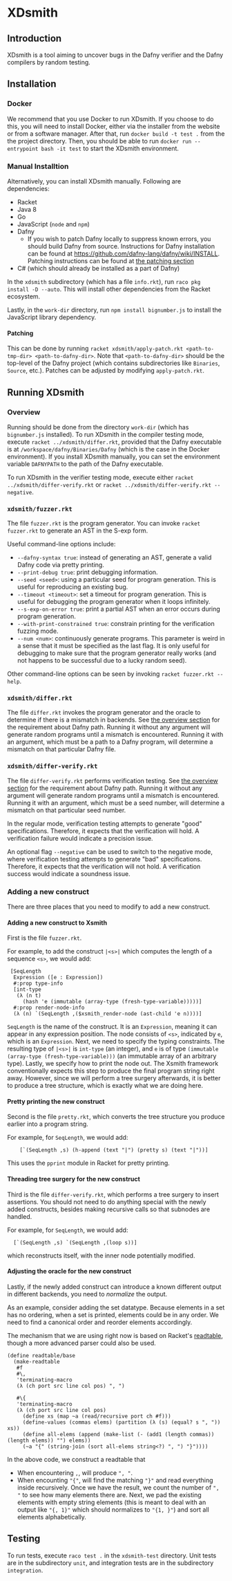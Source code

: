 # XDsmith

## Introduction 

XDsmith is a tool aiming to uncover bugs in the Dafny verifier and the Dafny compilers by random testing.

## Installation

### Docker

We recommend that you use Docker to run XDsmith. If you choose to do this, you will need to install Docker, either via the installer from the website or from a software manager. After that, run `docker build -t test .` from the the project directory. Then, you should be able to run `docker run --entrypoint bash -it test` to start the XDsmith environment.

### Manual Installtion

Alternatively, you can install XDsmith manually. Following are dependencies:

- Racket
- Java 8 
- Go 
- JavaScript (`node` and `npm`)
- Dafny
  - If you wish to patch Dafny locally to suppress known errors, you should build Dafny from source. Instructions for Dafny installation can be found at https://github.com/dafny-lang/dafny/wiki/INSTALL. Patching instructions can be found at [the patching section](#patching)
- C# (which should already be installed as a part of Dafny)

In the `xdsmith` subdirectory (which has a file `info.rkt`), run `raco pkg install -D --auto`. This will install other dependencies from the Racket ecosystem.

Lastly, in the `work-dir` directory, run `npm install bignumber.js` to install the JavaScript library dependency.

#### Patching

This can be done by running `racket xdsmith/apply-patch.rkt <path-to-tmp-dir> <path-to-dafny-dir>`. Note that `<path-to-dafny-dir>` should be the top-level of the Dafny project (which contains subdirectories like `Binaries`, `Source`, etc.). Patches can be adjusted by modifying `apply-patch.rkt`.

## Running XDsmith 

### Overview 

Running should be done from the directory `work-dir` (which has `bignumber.js` installed).
To run XDsmith in the compiler testing mode, execute `racket ../xdsmith/differ.rkt`,
provided that the Dafny executable is at `/workspace/dafny/Binaries/Dafny` (which is the case in the Docker environment).
If you install XDsmith manually, you can set the environment variable `DAFNYPATH` to the path of the Dafny executable.

To run XDsmith in the verifier testing mode, execute either `racket ../xdsmith/differ-verify.rkt` or `racket ../xdsmith/differ-verify.rkt --negative`.

### `xdsmith/fuzzer.rkt`

The file `fuzzer.rkt` is the program generator. You can invoke `racket fuzzer.rkt` to generate an AST in the S-exp form.

Useful command-line options include:

- `--dafny-syntax true`: instead of generating an AST, generate a valid Dafny code via pretty printing.
- `--print-debug true`: print debugging information.
- `--seed <seed>`: using a particular seed for program generation. This is useful for reproducing an existing bug.
- `--timeout <timeout>`: set a timeout for program generation. This is useful for debugging the program generator when it loops infinitely.
- `--s-exp-on-error true`: print a partial AST when an error occurs during program generation.
- `--with-print-constrained true`: constrain printing for the verification fuzzing mode.
- `--num <num>`: continuously generate <num> programs. This parameter is weird in a sense that it must be specified as the last flag. It is only useful for debugging to make sure that the program generator really works (and not happens to be successful due to a lucky random seed).

Other command-line options can be seen by invoking `racket fuzzer.rkt --help`.

### `xdsmith/differ.rkt`

The file `differ.rkt` invokes the program generator and the oracle to determine if there is a mismatch in backends. See [the overview section](#overview) for the requirement about Dafny path. Running it without any argument will generate random programs until a mismatch is encountered. Running it with an argument, which must be a path to a Dafny program, will determine a mismatch on that particular Dafny file.

### `xdsmith/differ-verify.rkt`

The file `differ-verify.rkt` performs verification testing. See [the overview section](#overview) for the requirement about Dafny path. Running it without any argument will generate random programs until a mismatch is encountered. Running it with an argument, which must be a seed number, will determine a mismatch on that particular seed number.

In the regular mode, verification testing attempts to generate "good" specifications. Therefore, it expects that the verification will hold. A verification failure would indicate a precision issue.

An optional flag `--negative` can be used to switch to the negative mode, where verification testing attempts to generate "bad" specifications. Therefore, it expects that the verification will not hold. A verification success would indicate a soundness issue.

### Adding a new construct

There are three places that you need to modify to add a new construct.

#### Adding a new construct to Xsmith

First is the file `fuzzer.rkt`.

For example, to add the construct `|<s>|` which computes the length of a sequence `<s>`, we would add:

```
 [SeqLength
  Expression ([e : Expression])
  #:prop type-info
  [int-type
   (λ (n t)
     (hash 'e (immutable (array-type (fresh-type-variable)))))]
  #:prop render-node-info
  (λ (n) `(SeqLength ,($xsmith_render-node (ast-child 'e n))))]
```

`SeqLength` is the name of the construct.
It is an `Expression`, meaning it can appear in any expression position.
The node consists of `<s>`, indicated by `e`, which is an `Expression`.
Next, we need to specify the typing constraints.
The resulting type of `|<s>|` is `int-type` (an integer),
and `e` is of type `(immutable (array-type (fresh-type-variable)))`
(an immutable array of an arbitrary type).
Lastly, we specify how to print the node out.
The Xsmith framework conventionally expects this step to produce the final program string right away.
However, since we will perform a tree surgery afterwards,
it is better to produce a tree structure, which is exactly what we are doing here.

#### Pretty printing the new construct

Second is the file `pretty.rkt`, which converts the tree structure you produce earlier into a program string.

For example, for `SeqLength`, we would add:

```
    [`(SeqLength ,s) (h-append (text "|") (pretty s) (text "|"))]
```

This uses the `pprint` module in Racket for pretty printing.

#### Threading tree surgery for the new construct

Third is the file `differ-verify.rkt`, which performs a tree surgery to insert assertions.
You should not need to do anything special with the newly added constructs, besides making recursive calls so that
subnodes are handled.

For example, for `SeqLength`, we would add:

```
  [`(SeqLength ,s) `(SeqLength ,(loop s))]
```

which reconstructs itself, with the inner node potentially modified.

#### Adjusting the oracle for the new construct

Lastly, if the newly added construct can introduce a known different output in different backends,
you need to _normalize_ the output.

As an example, consider adding the set datatype.
Because elements in a set has no ordering, when a set is printed, elements could be in any order.
We need to find a canonical order and reorder elements accordingly.

The mechanism that we are using right now is based on Racket's [readtable](https://docs.racket-lang.org/reference/readtables.html),
though a more advanced parser could also be used.

```
(define readtable/base
  (make-readtable
   #f
   #\,
   'terminating-macro
   (λ (ch port src line col pos) ", ")

   #\{
   'terminating-macro
   (λ (ch port src line col pos)
     (define xs (map ~a (read/recursive port ch #f)))
     (define-values (commas elems) (partition (λ (s) (equal? s ", ")) xs))
     (define all-elems (append (make-list (- (add1 (length commas)) (length elems)) "") elems))
     (~a "{" (string-join (sort all-elems string<?) ", ") "}"))))
```

In the above code, we construct a readtable that

- When encountering `,`, will produce `", "`.
- When encounting `"{"`, will find the matching `"}"` and read everything inside recursively.
  Once we have the result, we count the number of `", "` to see how many elements there are.
  Next, we pad the existing elements with empty string elements (this is meant to deal with an output like `"{, 1}"` which
  should normalizes to `"{1, }"`) and sort all elements alphabetically.

## Testing

To run tests, execute `raco test .` in the `xdsmith-test` directory.
Unit tests are in the subdirectory `unit`, and integration tests are in the subdirectory `integration`.
